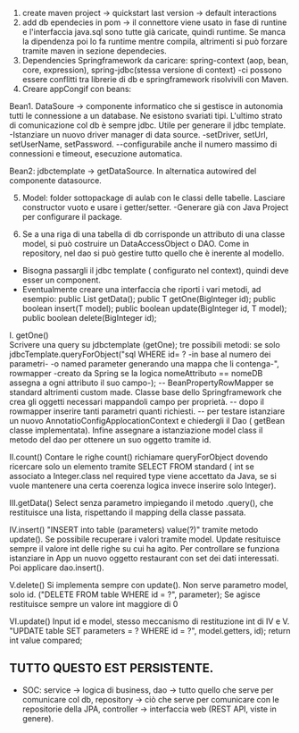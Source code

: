 01. create maven project -> quickstart last version -> default interactions
02. add db ependecies in pom -> il connettore viene usato in fase di runtine e l'interfaccia java.sql sono tutte già caricate, quindi <scope>runtime</scope>.
Se manca la dipendenza poi lo fa runtime mentre compila, altrimenti si può forzare tramite maven in sezione dependecies.
03. Dependencies Springframework da caricare: spring-context (aop, bean, core, expression), spring-jdbc(stessa versione di context)
-ci possono essere conflitti tra librerie di db e springframework risolvivili con Maven.
04. Creare appCongif con beans:

Bean1. DataSoure -> componente informatico che si gestisce in autonomia tutti le connessione a un database. Ne esistono svariati tipi. L'ultimo strato di comunicazione col db è sempre jdbc. Utile per generare il jdbc template.
-Istanziare un nuovo driver manager di data source.
-setDriver, setUrl, setUserName, setPassword.
--configurabile anche il numero massimo di connessioni e timeout, esecuzione automatica.

Bean2: jdbctemplate -> getDataSource. In alternatica autowired del componente datasource.

05. Model: folder sottopackage di aulab con le classi delle tabelle. Lasciare constructor vuoto e usare i getter/setter.
-Generare già con Java Project per configurare il package.

06. Se a una riga di una tabella di db corrisponde un attributo di una classe model, si può costruire un DataAccessObject o DAO. Come in repository, nel dao si può gestire tutto quello che è inerente al modello.
- Bisogna passargli il jdbc template ( configurato nel context), quindi deve esser un component.
- Eventualmente creare una interfaccia che riporti i vari metodi, ad esempio: public List<T> getData();
                    public T getOne(BigInteger id);
                    public boolean insert(T model);
                    public boolean update(BigInteger id, T model);
                    public boolean delete(BigInteger id);

I. getOne()                   
Scrivere una query su jdbctemplate (getOne); tre possibili metodi:
se solo
    jdbcTemplate.queryForObject("sql WHERE id= ? -in base al numero dei parametri- -o named parameter generando una mappa che li contenga-", rowmapper -creato da Spring se la logica nomeAttributo == nomeDB assegna a ogni attributo il suo campo-);
    -- BeanPropertyRowMapper se standard altrimenti custom made. Classe base dello Springframework che crea gli oggetti necessari mappandoli campo per proprietà.
    -- dopo il rowmapper inserire tanti parametri quanti richiesti.
    -- per testare istanziare un nuovo AnnotatioConfigApplocationContext e chiedergli il Dao ( getBean classe implementata). Infine assegnare a istanziazione model class il metodo del dao 
    per ottenere un suo oggetto tramite id.

II.count()
Contare le righe count() richiamare queryForObject dovendo ricercare solo un elemento tramite SELECT FROM standard ( int se associato a Integer.class nel required type viene accettato da Java, se si vuole mantenere una certa coerenza logica invece inserire solo Integer).


III.getData()
Select senza parametro impiegando il metodo .query(), che restituisce una lista, rispettando il mapping della classe passata.

IV.insert()
"INSERT into table (parameters) value(?)" tramite metodo update(). Se possibile recuperare i valori tramite model.
Update resituisce sempre il valore int delle righe su cui ha agito.
Per controllare se funziona istanziare in App un nuovo oggetto restaurant con set dei dati interessati. Poi applicare dao.insert().

V.delete()
Si implementa sempre con update(). Non serve parametro model, solo id. ("DELETE FROM table WHERE id = ?", parameter); 
Se agisce restituisce sempre un valore int maggiore di 0

VI.update()
Input id e model, stesso meccanismo di restituzione int di IV e V. "UPDATE table SET parameters = ? WHERE id = ?", model.getters, id); 
return int value compared; 

TUTTO QUESTO EST PERSISTENTE.
------------------------------------------------

- SOC: service -> logica di business, 
dao -> tutto quello che serve per comunicare col db,
repository -> ciò che serve per comunicare con le repositorie della JPA, controller -> interfaccia web (REST API, viste in genere).